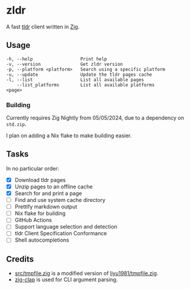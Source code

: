 # zldr

A fast [tldr](https://tldr.sh/) client written in [Zig](https://ziglang.org/).

## Usage

```
-h, --help                  Print help
-v, --version               Get zldr version 
-p, --platform <platform>   Search using a specific platform
-u, --update                Update the tldr pages cache
-l, --list                  List all available pages
    --list_platforms        List all available platforms
<page>
```

### Building

Currently requires Zig Nightly from 05/05/2024, due to a dependency on `std.zip`.

I plan on adding a Nix flake to make building easier. 

## Tasks
In no particular order:
- [x] Download tldr pages
- [x] Unzip pages to an offline cache
- [x] Search for and print a page
- [ ] Find and use system cache directory 
- [ ] Prettify markdown output
- [ ] Nix flake for building
- [ ] GitHub Actions
- [ ] Support language selection and detection
- [ ] tldr Client Specification Conformance
- [ ] Shell autocompletions

## Credits


- [src/tmpfile.zig](./src/tmpfile.zig) is a modified version of [liyu1981/tmpfile.zig](https://github.com/liyu1981/tmpfile.zig).
- [zig-clap](https://github.com/liyu1981/tmpfile.zig) is used for CLI argument parsing.

